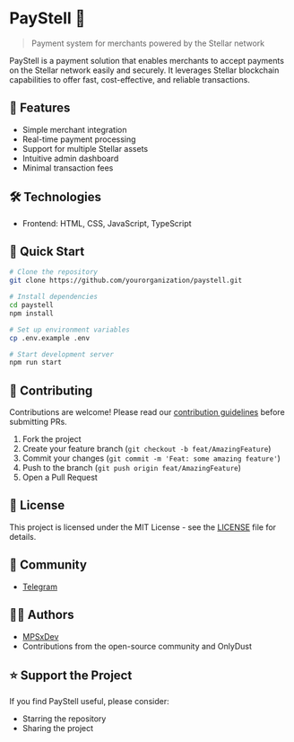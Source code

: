 # PayStell 💫

> Payment system for merchants powered by the Stellar network

PayStell is a payment solution that enables merchants to accept payments on the Stellar network easily and securely. It leverages Stellar blockchain capabilities to offer fast, cost-effective, and reliable transactions.

## 🚀 Features

- Simple merchant integration
- Real-time payment processing
- Support for multiple Stellar assets
- Intuitive admin dashboard
- Minimal transaction fees

## 🛠️ Technologies

- Frontend: HTML, CSS, JavaScript, TypeScript

## 🏁 Quick Start

```bash
# Clone the repository
git clone https://github.com/yourorganization/paystell.git

# Install dependencies
cd paystell
npm install

# Set up environment variables
cp .env.example .env

# Start development server
npm run start
```

## 🤝 Contributing

Contributions are welcome! Please read our [contribution guidelines](CONTRIBUTING.md) before submitting PRs.

1. Fork the project
2. Create your feature branch (`git checkout -b feat/AmazingFeature`)
3. Commit your changes (`git commit -m 'Feat: some amazing feature'`)
4. Push to the branch (`git push origin feat/AmazingFeature`)
5. Open a Pull Request

## 📄 License

This project is licensed under the MIT License - see the [LICENSE](LICENSE) file for details.

## 💬 Community

- [Telegram](https://t.me/paystelldev)

## 🧑‍💻 Authors
- [MPSxDev](https://github.com/MPSxDev)
- Contributions from the open-source community and OnlyDust

## ⭐ Support the Project

If you find PayStell useful, please consider:
- Starring the repository
- Sharing the project
